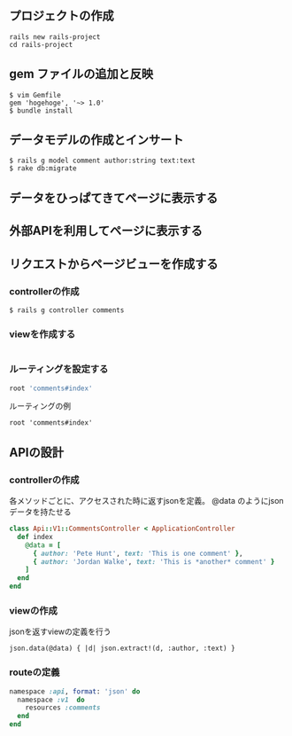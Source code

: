 ##

## プロジェクトの作成
```
rails new rails-project
cd rails-project
```

## gem ファイルの追加と反映
```
$ vim Gemfile
gem 'hogehoge', '~> 1.0'
$ bundle install
```

## データモデルの作成とインサート
```
$ rails g model comment author:string text:text
$ rake db:migrate
```


##  データをひっぱてきてページに表示する

## 外部APIを利用してページに表示する

## リクエストからページビューを作成する

### controllerの作成
```
$ rails g controller comments
```

### viewを作成する
``` app/views/comments/index.html.erb

```

### ルーティングを設定する
```config/routes.rb
root 'comments#index'
```

ルーティングの例
```
root 'comments#index'
```

## APIの設計

### controllerの作成
各メソッドごとに、アクセスされた時に返すjsonを定義。
@data のようにjsonデータを持たせる

```app/controllers/api/v1/comments_controller.rb
class Api::V1::CommentsController < ApplicationController
  def index
    @data = [
      { author: 'Pete Hunt', text: 'This is one comment' },
      { author: 'Jordan Walke', text: 'This is *another* comment' }
    ]
  end
end
```

### viewの作成
jsonを返すviewの定義を行う
```app/views/api/v1/comments/index.json.jbuilder
json.data(@data) { |d| json.extract!(d, :author, :text) }
```

### routeの定義
```app/config/routes.rb
namespace :api, format: 'json' do
  namespace :v1  do
    resources :comments
  end
end
```
